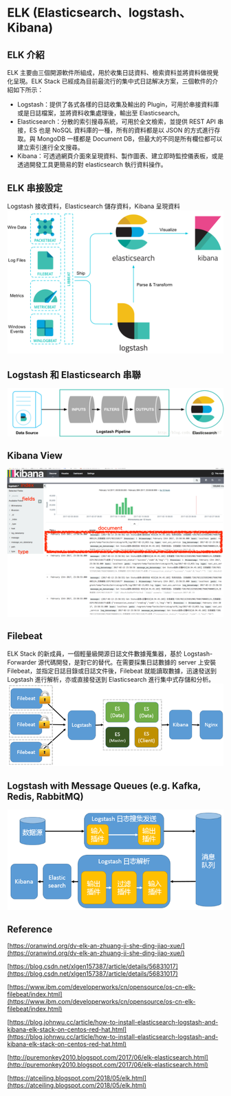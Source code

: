 # ELK (Elasticsearch、logstash、Kibana)

## ELK 介紹

ELK 主要由三個開源軟件所組成，用於收集日誌資料、檢索資料並將資料做視覺化呈現。ELK Stack 已經成為目前最流行的集中式日誌解决方案，三個軟件的介紹如下所示：

<ul>
<li>Logstash：提供了各式各樣的日誌收集及輸出的 Plugin，可用於串接資料庫或是日誌檔案，並將資料收集處理後，輸出至 Elasticsearch。</li>
<li>Elasticsearch：分散的索引搜尋系統，可用於全文檢索，並提供 REST API 串接，ES 也是 NoSQL 資料庫的一種，所有的資料都是以 JSON 的方式進行存取。與 MongoDB 一樣都是 Document DB，但最大的不同是所有欄位都可以建立索引進行全文搜尋。</li>
<li>Kibana：可透過網頁介面來呈現資料、製作圖表、建立即時監控儀表板，或是透過開發工具更簡易的對 elasticsearch 執行資料操作。</li>
</ul>

## ELK 串接設定

Logstash 接收資料，Elasticsearch 儲存資料，Kibana 呈現資料
![architecture](/images/architecture.png)

## Logstash 和 Elasticsearch 串聯
![pipeline](/images/pipeline.png)

## Kibana View
![kibana](/images/kibana.png)

## Filebeat
ELK Stack 的新成員，一個輕量級開源日誌文件數據蒐集器，基於 Logstash-Forwarder 源代碼開發，是對它的替代。在需要採集日誌數據的 server 上安裝 Filebeat，並指定日誌目錄或日誌文件後，Filebeat 就能讀取數據，迅速發送到 Logstash 進行解析，亦或直接發送到 Elasticsearch 進行集中式存儲和分析。
![filebeat](/images/filebeat.png)

## Logstash with Message Queues (e.g. Kafka, Redis, RabbitMQ)
![message_queue](/images/message_queue.png)


## Reference

[https://oranwind.org/dv-elk-an-zhuang-ji-she-ding-jiao-xue/](https://oranwind.org/dv-elk-an-zhuang-ji-she-ding-jiao-xue/)

[https://blog.csdn.net/xlgen157387/article/details/56831017](https://blog.csdn.net/xlgen157387/article/details/56831017)

[https://www.ibm.com/developerworks/cn/opensource/os-cn-elk-filebeat/index.html](https://www.ibm.com/developerworks/cn/opensource/os-cn-elk-filebeat/index.html)

[https://blog.johnwu.cc/article/how-to-install-elasticsearch-logstash-and-kibana-elk-stack-on-centos-red-hat.html](https://blog.johnwu.cc/article/how-to-install-elasticsearch-logstash-and-kibana-elk-stack-on-centos-red-hat.html)

[http://puremonkey2010.blogspot.com/2017/06/elk-elasticsearch.html](http://puremonkey2010.blogspot.com/2017/06/elk-elasticsearch.html)

[https://atceiling.blogspot.com/2018/05/elk.html](https://atceiling.blogspot.com/2018/05/elk.html)
